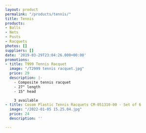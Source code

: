 ```yaml
---
layout: product
permalink: "/products/tennis/"
title: Tennis
products:
- Balls
- Nets
- Posts
- Racquets
photos: []
suppliers: []
date: '2019-03-29T23:04:26.000+00:00'
promotions:
- title: T999 Tennis Racquet
  image: "/T2999 tennis racquet.jpg"
  price: 29
  description: |-
    - Composite tennis racquet
    - 27" length
    - 15" head

    3 available
- title: Cosom Plastic Tennis Racquets CM-051310-00 - Set of 6
  image: "/2022-01-05 15.25.04.jpg"
  price: 24
  description: ''

---
```

